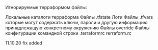 Игнорируемые терраформом файлы:

Локальные каталоги терраформа
Файлы .tfstate
Логи
Файлы .tfvars которые могут содержать ключи, пароли и другую информацию принадлежащую конкретному окружению
Файлы override
Файлы конфигурации командной строки .terraformrc rerraform.rc

11.10.20
fix added 
